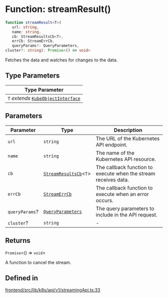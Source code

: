 # Function: streamResult()

```ts
function streamResult<T>(
   url: string, 
   name: string, 
   cb: StreamResultsCb<T>, 
   errCb: StreamErrCb, 
   queryParams?: QueryParameters, 
cluster?: string): Promise<() => void>
```

Fetches the data and watches for changes to the data.

## Type Parameters

| Type Parameter |
| ------ |
| `T` *extends* [`KubeObjectInterface`](../../../../KubeObject/interfaces/KubeObjectInterface.md) |

## Parameters

| Parameter | Type | Description |
| ------ | ------ | ------ |
| `url` | `string` | The URL of the Kubernetes API endpoint. |
| `name` | `string` | The name of the Kubernetes API resource. |
| `cb` | [`StreamResultsCb`](../type-aliases/StreamResultsCb.md)\<`T`\> | The callback function to execute when the stream receives data. |
| `errCb` | [`StreamErrCb`](../type-aliases/StreamErrCb.md) | The callback function to execute when an error occurs. |
| `queryParams`? | [`QueryParameters`](../../queryParameters/interfaces/QueryParameters.md) | The query parameters to include in the API request. |
| `cluster`? | `string` | - |

## Returns

`Promise`\<() => `void`\>

A function to cancel the stream.

## Defined in

[frontend/src/lib/k8s/api/v1/streamingApi.ts:33](https://github.com/headlamp-k8s/headlamp/blob/2481a1c9f2b4a69a9320466e7a455215b14b97b0/frontend/src/lib/k8s/api/v1/streamingApi.ts#L33)
